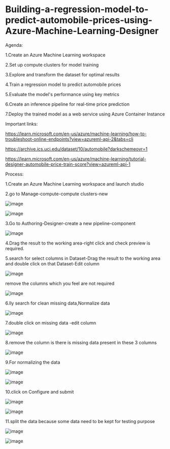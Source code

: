 # Building-a-regression-model-to-predict-automobile-prices-using-Azure-Machine-Learning-Designer
Agenda:

1.Create an Azure Machine Learning workspace

2.Set up compute clusters for model training

3.Explore and transform the dataset for optimal results

4.Train a regression model to predict automobile prices

5.Evaluate the model's performance using key metrics

6.Create an inference pipeline for real-time price prediction

7.Deploy the trained model as a web service using Azure Container Instance

Important links:

https://learn.microsoft.com/en-us/azure/machine-learning/how-to-troubleshoot-online-endpoints?view=azureml-api-2&tabs=cli

https://archive.ics.uci.edu/dataset/10/automobile?darkschemeovr=1

https://learn.microsoft.com/en-us/azure/machine-learning/tutorial-designer-automobile-price-train-score?view=azureml-api-1

Process:

1.Create an Azure Machine Learning workspace and launch studio

2.go to Manage-compute-compute clusters-new

![image](https://github.com/user-attachments/assets/8e7e23e3-6152-4e9e-b5fd-9f485c545feb)

![image](https://github.com/user-attachments/assets/bd695ffd-1a2c-42db-b956-1b30bdf11568)

3.Go to Authoring-Designer-create a new pipeline-component

![image](https://github.com/user-attachments/assets/5816f5bd-7876-4b77-915c-a3fabaff1839)

4.Drag the result to the working area-right click and check preview is required.

5.search for select columns in Dataset-Drag the result to the working area and double click on that Dataset-Edit column

![image](https://github.com/user-attachments/assets/9f3fab92-fbf8-4a81-be6a-42f1a4efb2e5)

remove the columns which you feel are not required

![image](https://github.com/user-attachments/assets/575372db-897a-4483-a8e5-f383a0a039b3)

6.lly search for clean missing data,Normalize data

![image](https://github.com/user-attachments/assets/47a45f71-0b9b-4abd-9bfb-f605850ee47a)

7.double click on missing data -edit column

![image](https://github.com/user-attachments/assets/39a49699-ddb2-4f95-84b0-46ea4ffad79d)

8.remove the column is there is missing data present in these 3 columns

![image](https://github.com/user-attachments/assets/86999f18-a9e6-4922-be97-c48f56269905)

9.For normalizing the data

![image](https://github.com/user-attachments/assets/df11f95c-6bb4-44e2-baa3-4927872bf521)


![image](https://github.com/user-attachments/assets/6f18bfc3-4d72-4c62-b691-5c85d97314d2)

10.click on Configure and submit

![image](https://github.com/user-attachments/assets/d8899854-bae9-47c0-9012-eb8e38fb1e1c)

![image](https://github.com/user-attachments/assets/53d51bb4-52bc-4473-b7cc-d6449cb4ccc0)

11.split the data because some data need to be kept for testing purpose

![image](https://github.com/user-attachments/assets/47ca0a3b-563c-4947-bbb0-571c79084443)

![image](https://github.com/user-attachments/assets/e1017192-b45f-4576-b3a8-2a6d0d3aa297)
























